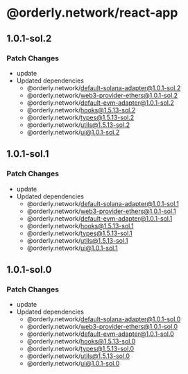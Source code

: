 # @orderly.network/react-app

## 1.0.1-sol.2

### Patch Changes

- update
- Updated dependencies
  - @orderly.network/default-solana-adapter@1.0.1-sol.2
  - @orderly.network/web3-provider-ethers@1.0.1-sol.2
  - @orderly.network/default-evm-adapter@1.0.1-sol.2
  - @orderly.network/hooks@1.5.13-sol.2
  - @orderly.network/types@1.5.13-sol.2
  - @orderly.network/utils@1.5.13-sol.2
  - @orderly.network/ui@1.0.1-sol.2

## 1.0.1-sol.1

### Patch Changes

- update
- Updated dependencies
  - @orderly.network/default-solana-adapter@1.0.1-sol.1
  - @orderly.network/web3-provider-ethers@1.0.1-sol.1
  - @orderly.network/default-evm-adapter@1.0.1-sol.1
  - @orderly.network/hooks@1.5.13-sol.1
  - @orderly.network/types@1.5.13-sol.1
  - @orderly.network/utils@1.5.13-sol.1
  - @orderly.network/ui@1.0.1-sol.1

## 1.0.1-sol.0

### Patch Changes

- update
- Updated dependencies
  - @orderly.network/default-solana-adapter@1.0.1-sol.0
  - @orderly.network/web3-provider-ethers@1.0.1-sol.0
  - @orderly.network/default-evm-adapter@1.0.1-sol.0
  - @orderly.network/hooks@1.5.13-sol.0
  - @orderly.network/types@1.5.13-sol.0
  - @orderly.network/utils@1.5.13-sol.0
  - @orderly.network/ui@1.0.1-sol.0
